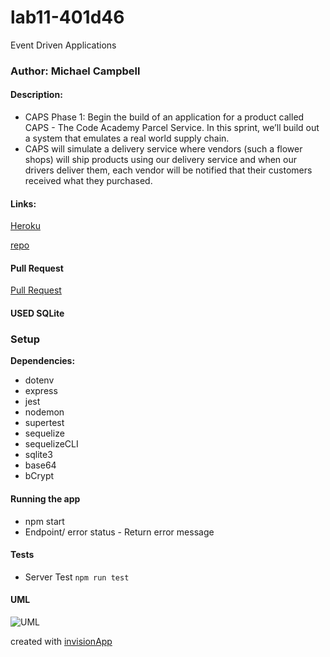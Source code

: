 # lab11-401d46
 Event Driven Applications


### Author: Michael Campbell

#### Description: 
- CAPS Phase 1: Begin the build of an application for a product called CAPS - The Code Academy Parcel Service. In this sprint, we’ll build out a system that emulates a real world supply chain. 
- CAPS will simulate a delivery service where vendors (such a flower shops) will ship products using our delivery service and when our drivers deliver them, each vendor will be notified that their customers received what they purchased.
#### Links:
[Heroku]()

[repo](https://github.com/MichaelCampbell-on3001/lab11-401d46)

#### Pull Request
[Pull Request]()

#### USED SQLite

### Setup
**Dependencies:**
- dotenv
- express
- jest
- nodemon
- supertest
- sequelize
- sequelizeCLI
- sqlite3
- base64
- bCrypt


#### Running the app
- npm start
- Endpoint/ error status
      - Return error message

#### Tests
- Server Test `npm run test`

#### UML

![UML](labclass11uml.png)

created with [invisionApp](https://invisionapp.com/)


